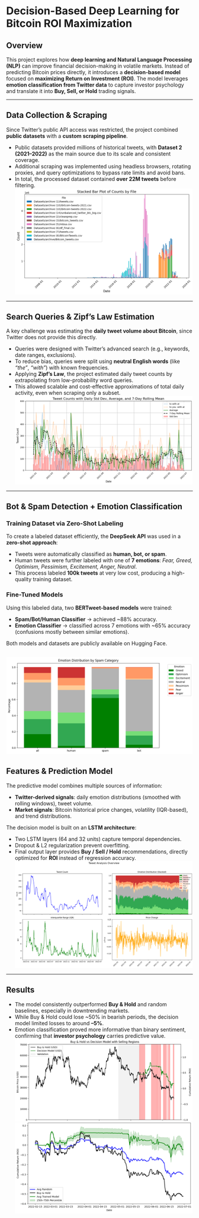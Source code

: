 # Decision-Based Deep Learning for Bitcoin ROI Maximization  

## Overview  
This project explores how **deep learning and Natural Language Processing (NLP)** can improve financial decision-making in volatile markets. Instead of predicting Bitcoin prices directly, it introduces a **decision-based model** focused on **maximizing Return on Investment (ROI)**. The model leverages **emotion classification from Twitter data** to capture investor psychology and translate it into **Buy, Sell, or Hold** trading signals.  

---

## Data Collection & Scraping  
Since Twitter’s public API access was restricted, the project combined **public datasets** with a **custom scraping pipeline**.  
- Public datasets provided millions of historical tweets, with **Dataset 2 (2021–2022)** as the main source due to its scale and consistent coverage.  
- Additional scraping was implemented using headless browsers, rotating proxies, and query optimizations to bypass rate limits and avoid bans.  
- In total, the processed dataset contained **over 22M tweets** before filtering.  
![Alt text](images/all_files.png)
---

## Search Queries & Zipf’s Law Estimation  
A key challenge was estimating the **daily tweet volume about Bitcoin**, since Twitter does not provide this directly.  
- Queries were designed with Twitter’s advanced search (e.g., keywords, date ranges, exclusions).  
- To reduce bias, queries were split using **neutral English words** (like *“the”*, *“with”*) with known frequencies.  
- Applying **Zipf’s Law**, the project estimated daily tweet counts by extrapolating from low-probability word queries.  
- This allowed scalable and cost-effective approximations of total daily activity, even when scraping only a subset.  
![Alt text](images/tweet_count.png)
---

## Bot & Spam Detection + Emotion Classification  
### Training Dataset via Zero-Shot Labeling  
To create a labeled dataset efficiently, the **DeepSeek API** was used in a **zero-shot approach**:  
- Tweets were automatically classified as **human, bot, or spam**.  
- Human tweets were further labeled with one of **7 emotions**: *Fear, Greed, Optimism, Pessimism, Excitement, Anger, Neutral*.  
- This process labeled **100k tweets** at very low cost, producing a high-quality training dataset.  
### Fine-Tuned Models  
Using this labeled data, two **BERTweet-based models** were trained:  
- **Spam/Bot/Human Classifier** → achieved ~88% accuracy.  
- **Emotion Classifier** → classified across 7 emotions with ~65% accuracy (confusions mostly between similar emotions).  

Both models and datasets are publicly available on Hugging Face.  

![Alt text](images/emotion_distribution.png)
---

## Features & Prediction Model  
The predictive model combines multiple sources of information:  
- **Twitter-derived signals**: daily emotion distributions (smoothed with rolling windows), tweet volume.  
- **Market signals**: Bitcoin historical price changes, volatility (IQR-based), and trend distributions.  

The decision model is built on an **LSTM architecture**:  
- Two LSTM layers (64 and 32 units) capture temporal dependencies.  
- Dropout & L2 regularization prevent overfitting.  
- Final output layer provides **Buy / Sell / Hold** recommendations, directly optimized for **ROI** instead of regression accuracy.  
![Alt text](images/input.png)
---

## Results  
- The model consistently outperformed **Buy & Hold** and random baselines, especially in downtrending markets.  
- While Buy & Hold could lose ~50% in bearish periods, the decision model limited losses to around **–5%**.  
- Emotion classification proved more informative than binary sentiment, confirming that **investor psychology** carries predictive value.  
![Alt text](images/Prediction.png)
![Alt text](images/all_em.png)